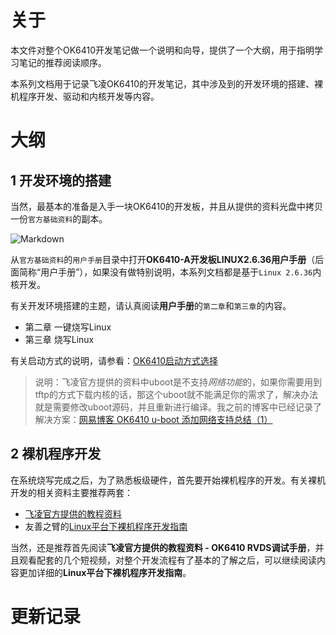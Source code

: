 # 关于
本文件对整个OK6410开发笔记做一个说明和向导，提供了一个大纲，用于指明学习笔记的推荐阅读顺序。

本系列文档用于记录飞凌OK6410的开发笔记，其中涉及到的开发环境的搭建、裸机程序开发、驱动和内核开发等内容。

# 大纲

## 1 开发环境的搭建

当然，最基本的准备是入手一块OK6410的开发板，并且从提供的资料光盘中拷贝一份`官方基础资料`的副本。

![Markdown](http://i2.kiimg.com/589674/254097a2516cea71.jpg)

从`官方基础资料`的`用户手册`目录中打开**OK6410-A开发板LINUX2.6.36用户手册**（后面简称“用户手册”），如果没有做特别说明，本系列文档都是基于`Linux 2.6.36`内核开发。

有关开发环境搭建的主题，请认真阅读**用户手册**的`第二章`和`第三章`的内容。

- 第二章 一键烧写Linux
- 第三章 烧写Linux

有关启动方式的说明，请参看：[OK6410启动方式选择](https://github.com/tang-huaming/NoteBooks/blob/master/OK6410/OK6410%E5%90%AF%E5%8A%A8%E6%96%B9%E5%BC%8F%E9%80%89%E6%8B%A9.md)

> 说明：飞凌官方提供的资料中uboot是不支持*网络功能*的，如果你需要用到tftp的方式下载内核的话，那这个uboot就不能满足你的需求了，解决办法就是需要修改uboot源码，并且重新进行编译。我之前的博客中已经记录了解决方案：[网易博客 OK6410 u-boot 添加网络支持总结（1）](http://rezone2010.blog.163.com/blog/static/169918532201372421645544/)

## 2 裸机程序开发

在系统烧写完成之后，为了熟悉板级硬件，首先要开始裸机程序的开发。有关裸机开发的相关资料主要推荐两套：

- [飞凌官方提供的教程资料](http://pan.baidu.com/s/1pL9cnnd)
- 友善之臂的[Linux平台下裸机程序开发指南](http://pan.baidu.com/s/1bpkyotp)

当然，还是推荐首先阅读**飞凌官方提供的教程资料 - OK6410 RVDS调试手册**，并且观看配套的几个短视频，对整个开发流程有了基本的了解之后，可以继续阅读内容更加详细的**Linux平台下裸机程序开发指南**。


# 更新记录
